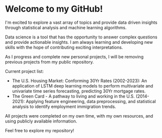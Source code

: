 # Welcome to my GitHub!

I'm excited to explore a vast array of topics and provide data driven insights through statistical analysis and machine learning algorithms. 

Data science is a tool that has the opportunity to answer complex questions and provide actionable insights. I am always learning and developing new skills with the hope of contributing exciting interpretations. 

As I progress and complete new personal projects, I will be removing previous projects from my public repository.

Current project list:
- The U.S. Housing Market: Conforming 30Yr Rates (2002-2023): An application of LSTM deep learning models to perform multivariate and univariate time series forecasting, predicting 30Yr mortgage rates.
- The Green Card - A pathway to living and working in the U.S. (2014-2021): Applying feature engineering, data preprocessing, and statistical analysis to identify employment immigration trends.




All projects were completed on my own time, with my own resources, and using publicly available information.

Feel free to explore my repository!

<!---
tdyk9098/tdyk9098 is a ✨ special ✨ repository because its `README.md` (this file) appears on your GitHub profile.
You can click the Preview link to take a look at your changes.
--->
